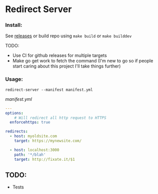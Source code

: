 # Redirect Server

### Install:

See [releases](https://github.com/fixate/drone-secrets/releases/latest) or build repo using `make build` or `make builddev`

TODO:

- Use CI for github releases for multiple targets
- Make go get work to fetch the command (I'm new to go so if people start caring
		about this project I'll take things further)

### Usage:

```shell
redirect-server --manifest manifest.yml
```

*manifest.yml*

```yaml
---
options:
	# Will redirect all http request to HTTPS
  enforcehttps: true

redirects:
  - host: myoldsite.com
    target: https://mynewsite.com/

  - host: localhost:3000
    path: '*/blah'
    target: http://fixate.it/$1

```

## TODO:

- Tests 
